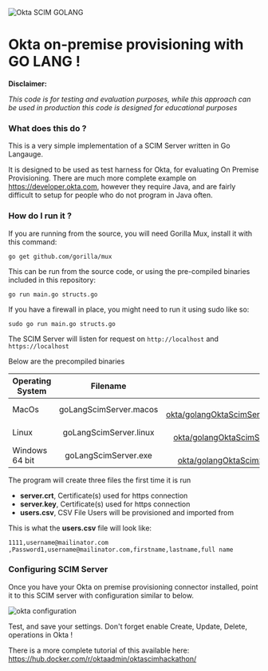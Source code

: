 ![Okta SCIM GOLANG](https://lh3.googleusercontent.com/2q6QQy-L4jILOCdOYHCli9u9ySQ9X7jbRaDrQa-Nwy7hiLOGT5okyKbSNEqxxhlS8jO104NPRR1Tr38SvGxeuKYUIFhdRLAMVx25uhxsWK9hQBKPZZB-6nTw4lrjBfwhzaanJUp3Q7WPCSOY9gnX-rrj1-ABAsH3trsHWbMDR6OtyPBdK6SOfY6A4ivVX-Pc3kmPvYq5c41PjLJ6lgLM7JkkGXtZSpotlEe9q7_rBLIjjfOrShsLgwpFj1xK_z59-Tb-XNj5heTHE3TMghJ_zBul7S216AsdgISzINJ5zzXjx0sqrN8zleSZJqo_rrpL61L8xqQXWDJuffqlcU3wxYHeNOuOziDkdQj8xte2OZMKJfY9TE0LB8a8bYKfd8-JCuPOdDFlrj7GBCgSbm_4c6NXHMHMFJdJTrETbPK_jl_UqrhYY_BPBQl3qkrH7PyOoVnKzjYni0fTwT2rU2u_v3NAZS-6ppupPCKxqNMwk60Z-4ohh8hD-1alGwwZamOGPowniLOG97heMII7CmhsYTR_eYrORgn29V5MZvb4AKTjYI0WVDpv8jDrw39IFoN6NCPjQvWa=w2860-h1570)

# Okta on-premise provisioning with GO LANG !

**Disclaimer:**

*This code is for testing and evaluation purposes, while this approach can be used in production this code is designed for educational purposes*

### What does this do ?

This is a very simple implementation of a SCIM Server written in Go Langauge.

It is designed to be used as  test harness for Okta, for evaluating On Premise Provisioning.
There are much more complete example on https://developer.okta.com, however they require Java, and are fairly difficult to setup for people who do not program in Java often.

### How do I run it ?

If you are running from the source, you will need Gorilla Mux, install it with this command:

``go get github.com/gorilla/mux``

This can be run from the source code, or using the pre-compiled binaries included in this repository:

```go run main.go structs.go```

If you have a firewall in place, you might need to run it using sudo like so:

```sudo go run main.go structs.go```

The SCIM Server will listen for request on ``http://localhost`` and ``https://localhost``

Below are the precompiled binaries

| Operating System        | Filename           | Link  |
| ------------------ |:-------------:| -----:|
| MacOs      | goLangScimServer.macos | https://github.com/pmcdowell-okta/golangOktaScimServer/raw/master/goLangScimServer.macos |
| Linux      | goLangScimServer.linux      |   https://github.com/pmcdowell-okta/golangOktaScimServer/raw/master/goLangScimServer.linux |
| Windows 64 bit | goLangScimServer.exe      |    https://github.com/pmcdowell-okta/golangOktaScimServer/raw/master/goLangScimServer.exe |

The program will create three files the first time it is run

* **server.crt**, Certificate(s) used for https connection 
* **server.key**, Certificate(s) used for https connection 	
* **users.csv**, CSV File Users will be provisioned and imported from 	

This is what the **users.csv** file will look like:

``1111,username@mailinator.com ,Password1,username@mailinator.com,firstname,lastname,full name``

### Configuring SCIM Server

Once you have your Okta on premise provisioning connector installed, point it to this SCIM server with configuration similar to below.

![okta configuration](https://lh3.googleusercontent.com/VLWkQQCKAE-YR78T6S9EyOHDaRAMQuzkKMamB57hUUZsjnk1RW7HwhClwqnm3sv2XqttznivANgo0VMUA1HSBrbT1Y486urb9AObsWNu9yqcyd05bLU0FgdFZST-qsFUZuuStwlq4rswYzI9apnBugU7LJ3HB_KDAP6tyXWYDxylBpg_jjCtsMuHvkyJLnI5u2LtR-GZUo42dyUui8MxNeeGrNtnBM2CUnluzC1HvbGHL-H4o7FVtYqJzU4iV448sJl9dC3l9sJQBm7jWd7Wr3MPesLdpQp5pumq8zNxtv_TscQCAatKDZVsAX_lAiBhLutEbDwk3yPDo0XzZe86lIqYuWhoIyBuRh9ArgPMsg_x6kmeB8TShZlSctWGS0SAzJIHgAN_mNh7hHUc1VRD3CR-Bb3u1tCSz4tGXDml6xUwLIuCI-84ju1QlIuxXeI_GPLGBwzBasXf1CGsR8ro80FDJWQjRBMtf5UA53XAK158t98yrgc7K8qI5R5YClnm4X9yCmrF5thS_FoBUdBFFD_Kx6vmi9o5nd6ETZO41qXecC_0y0JUebq-gOG64RqdiJaTGLLT=w2880-h1584
)

Test, and save your settings. Don't forget enable Create, Update, Delete, operations in Okta !

There is a more complete tutorial of this available here: https://hub.docker.com/r/oktaadmin/oktascimhackathon/




